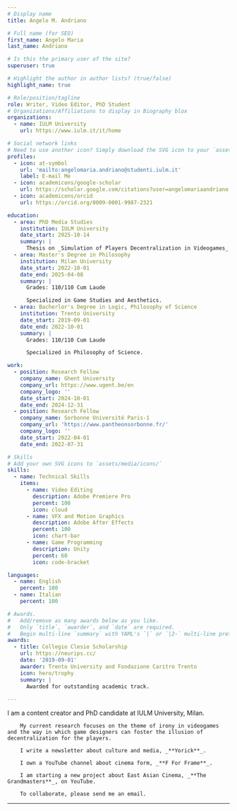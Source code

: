 ```yaml
---
# Display name
title: Angelo M. Andriano

# Full name (for SEO)
first_name: Angelo Maria
last_name: Andriano

# Is this the primary user of the site?
superuser: true

# Highlight the author in author lists? (true/false)
highlight_name: true

# Role/position/tagline
role: Writer, Video Editor, PhD Student
# Organizations/Affiliations to display in Biography blox
organizations:
  - name: IULM University
    url: https://www.iulm.it/it/home

# Social network links
# Need to use another icon? Simply download the SVG icon to your `assets/media/icons/` folder.
profiles:
  - icon: at-symbol
    url: 'mailto:angelomaria.andriano@studenti.iulm.it'
    label: E-mail Me
  - icon: academicons/google-scholar
    url: https://scholar.google.com/citations?user=angelomariaandriano
  - icon: academicons/orcid
    url: https://orcid.org/0009-0001-9987-2321

education:
  - area: PhD Media Studies
    institution: IULM University
    date_start: 2025-10-14
    summary: |
      Thesis on _Simulation of Players Decentralization in Videogames_.
  - area: Master's Degree in Philosophy
    institution: Milan University
    date_start: 2022-10-01
    date_end: 2025-04-08
    summary: |
      Grades: 110/110 Cum Laude

      Specialized in Game Studies and Aesthetics. 
  - area: Bacherlor's Degree in Logic, Philosophy of Science 
    institution: Trento University
    date_start: 2019-09-01
    date_end: 2022-10-01
    summary: |
      Grades: 110/110 Cum Laude

      Specialized in Philosophy of Science.

work:
  - position: Research Fellow
    company_name: Ghent University
    company_url: https://www.ugent.be/en
    company_logo: ''
    date_start: 2024-10-01
    date_end: 2024-12-31
  - position: Research Fellow
    company_name: Sorbonne Université Paris-1
    company_url: 'https://www.pantheonsorbonne.fr/'
    company_logo: ''
    date_start: 2022-04-01
    date_end: 2022-07-31 

# Skills
# Add your own SVG icons to `assets/media/icons/`
skills:
  - name: Technical Skills
    items:
      - name: Video Editing
        description: Adobe Premiere Pro
        percent: 100
        icon: cloud
      - name: VFX and Motion Graphics
        description: Adobe After Effects
        percent: 100
        icon: chart-bar
      - name: Game Programming
        description: Unity
        percent: 60
        icon: code-bracket

languages:
  - name: English
    percent: 100
  - name: Italian
    percent: 100

# Awards.
#   Add/remove as many awards below as you like.
#   Only `title`, `awarder`, and `date` are required.
#   Begin multi-line `summary` with YAML's `|` or `|2-` multi-line prefix and indent 2 spaces below.
awards:
  - title: Collegio Clesio Scholarship
    url: https://neurips.cc/
    date: '2019-09-01'
    awarder: Trento University and Fondazione Caritro Trento
    icon: hero/trophy
    summary: |
      Awarded for outstanding academic track.
  
---
```

  I am a content creator and PhD candidate at IULM University, Milan.

        My current research focuses on the theme of irony in videogames and the way in which game designers can foster the illusion of decentralization for the players.

        I write a newsletter about culture and media, _**Yorick**_.

        I own a YouTube channel about cinema form, _**F For Frame**_.

        I am starting a new project about East Asian Cinema, _**The Grandmasters**_, on YouTube.

        To collaborate, please send me an email.

---
